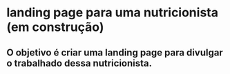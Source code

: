 # landing page para uma nutricionista (em construção)
## O objetivo é criar uma landing page para divulgar o trabalhado dessa nutricionista. 
